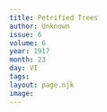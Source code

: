 ```yaml
---
title: Petrified Trees
author: Unknown
issue: 6
volume: 6
year: 1917
month: 23
day: VI
tags:
layout: page.njk
image:
---
```


